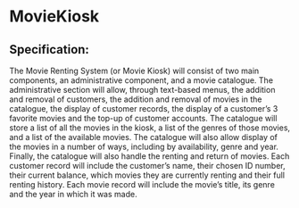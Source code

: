 # MovieKiosk

## Specification:

The Movie Renting System (or Movie Kiosk) will consist of two main components, an administrative component, and a movie catalogue. 
The administrative section will allow, through text-based menus, the addition and removal of customers, the addition and removal of movies in the catalogue, the display of customer records, the display of a customer’s 3 favorite movies and the top-up of customer accounts. 
The catalogue will store a list of all the movies in the kiosk, a list of the genres of those movies, and a list of the available movies. The catalogue will also allow display of the movies in a number of ways, including by availability, genre and year. Finally, the catalogue will also handle the renting and return of movies. 
Each customer record will include the customer’s name, their chosen ID number, their current balance, which movies they are currently renting and their full renting history. 
Each movie record will include the movie’s title, its genre and the year in which it was made.
